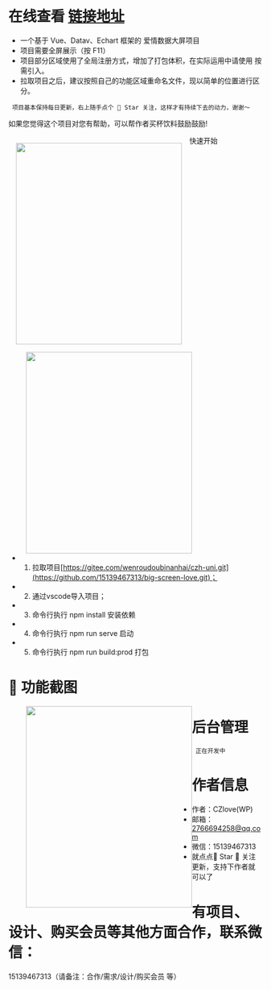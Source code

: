 # 在线查看 [链接地址](https://znunwm.top/loveplus/bigscreen/index.html)

- 一个基于 Vue、Datav、Echart 框架的 爱情数据大屏项目
- 项目需要全屏展示（按 F11）
- 项目部分区域使用了全局注册方式，增加了打包体积，在实际运用中请使用 按需引入。
- 拉取项目之后，建议按照自己的功能区域重命名文件，现以简单的位置进行区分。



```
 项目基本保持每日更新，右上随手点个 🌟 Star 关注，这样才有持续下去的动力，谢谢～

```

如果您觉得这个项目对您有帮助，可以帮作者买杯饮料鼓励鼓励!

<img src="https://znunwm.top/upload/2023/04/%E5%BE%AE%E4%BF%A1%E5%9B%BE%E7%89%87_20230402163414.jpg" width = "330" height="400" style="float:left; margin: 15px;"/>
<img src="https://znunwm.top/upload/2023/04/%E5%BE%AE%E4%BF%A1%E5%9B%BE%E7%89%87_20230402161550.jpg" width = "330" height="400" style="float:left; margin-left: 35px;"/>
快速开始

- 1. 拉取项目[https://gitee.com/wenroudoubinanhai/czh-uni.git](https://github.com/15139467313/big-screen-love.git)；
- 2. 通过vscode导入项目；
- 3. 命令行执行 npm install 安装依赖
- 4. 命令行执行 npm run serve 启动
- 5. 命令行执行 npm run  build:prod 打包

# 📃 功能截图
<img src="https://znunwm.top/loveplus/WechatIMG18.jpg" width = "330" height="400" style="float:left; margin-left: 35px;"/>

# 后台管理
```
 正在开发中

```
# 作者信息
- 作者：CZlove(WP)
- 邮箱：2766694258@qq.com
- 微信：15139467313
- 就点点🌟 Star 🌟 关注更新，支持下作者就可以了
# 有项目、设计、购买会员等其他方面合作，联系微信：
15139467313（请备注：合作/需求/设计/购买会员 等）

